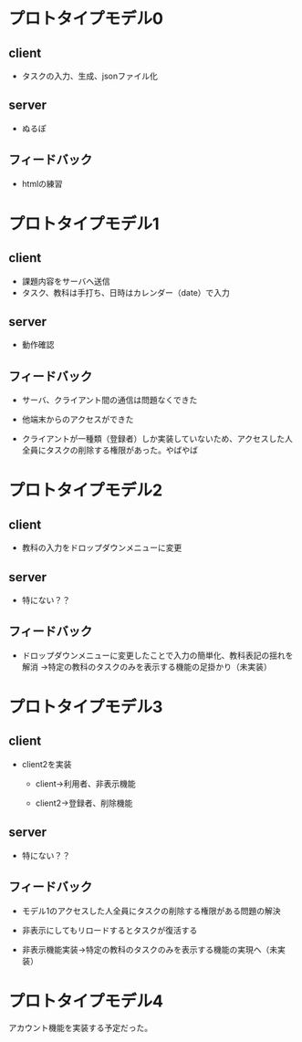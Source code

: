 # プロトタイプモデル0
## client

- タスクの入力、生成、jsonファイル化

## server

- ぬるぽ

## フィードバック
- htmlの練習

# プロトタイプモデル1
## client

- 課題内容をサーバへ送信
- タスク、教科は手打ち、日時はカレンダー（date）で入力

## server

- 動作確認

## フィードバック
- サーバ、クライアント間の通信は問題なくできた

- 他端末からのアクセスができた

- クライアントが一種類（登録者）しか実装していないため、アクセスした人全員にタスクの削除する権限があった。やばやば

# プロトタイプモデル2
## client

- 教科の入力をドロップダウンメニューに変更

## server

- 特にない？？

## フィードバック
- ドロップダウンメニューに変更したことで入力の簡単化、教科表記の揺れを解消
→特定の教科のタスクのみを表示する機能の足掛かり（未実装）

# プロトタイプモデル3
## client

- client2を実装

    - client→利用者、非表示機能

    - client2→登録者、削除機能

## server

- 特にない？？

## フィードバック
- モデル1のアクセスした人全員にタスクの削除する権限がある問題の解決

- 非表示にしてもリロードするとタスクが復活する

- 非表示機能実装→特定の教科のタスクのみを表示する機能の実現へ（未実装）

# プロトタイプモデル4
アカウント機能を実装する予定だった。
